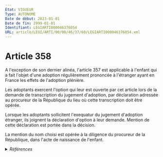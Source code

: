 ```yaml
---
État: VIGUEUR
Type: AUTONOME
Date de début: 2023-01-01
Date de fin: 2999-01-01
Identifiant: LEGIARTI000046376054
URL: article/LEGI/ARTI/00/00/46/37/60/LEGIARTI000046376054.xml
---
```


<h1>Article 358</h1>

A l'exception de son dernier alinéa, l'article 357 est applicable à l'enfant qui
a fait l'objet d'une adoption régulièrement prononcée à l'étranger ayant en
France les effets de l'adoption plénière.<br />

Les adoptants exercent l'option qui leur est ouverte par cet article lors de la
demande de transcription du jugement d'adoption, par déclaration adressée au
procureur de la République du lieu où cette transcription doit être opérée.<br />

Lorsque les adoptants sollicitent l'exequatur du jugement d'adoption étranger,
ils joignent la déclaration d'option à leur demande. Mention de cette
déclaration est portée dans la décision.<br />

La mention du nom choisi est opérée à la diligence du procureur de la
République, dans l'acte de naissance de l'enfant.


<details>
  <summary><em>Références</em></summary>

  <h2>Articles faisant référence à l'article</h2>
  
  <ul>
    <li>
      <a href="https://legal.tricoteuses.fr//redirection/LEGIARTI000027432032?vers=git&vers=legifrance">Code civil - article 357-1 AUTONOME TRANSFERE, en vigueur du 2013-05-19 au 2023-01-01</a> CONCORDANCE cible
    </li>
    <li>
      <a href="https://legal.tricoteuses.fr//redirection/LEGIARTI000046369160?vers=git&vers=legifrance">Ordonnance n° 2022-1292 du 5 octobre 2022 prise en application de l'article 18 de la loi n° 2022-219 du 21 février 2022 visant à réformer l'adoption - article 12 ENTIEREMENT_MODIF</a> DEPLACE source
    </li>
    <li>
      <a href="https://legal.tricoteuses.fr//redirection/LEGIARTI000046369164?vers=git&vers=legifrance">Ordonnance n° 2022-1292 du 5 octobre 2022 prise en application de l'article 18 de la loi n° 2022-219 du 21 février 2022 visant à réformer l'adoption - article 14 ENTIEREMENT_MODIF</a> MODIFIE source
    </li>
  </ul>
  
  <h2>Références faites par l'article</h2>
  
  <ul>
    <li>
      1928-03-30 CITATION cible <a href="https://legal.tricoteuses.fr//redirection/LEGIARTI000006879005?vers=git&vers=legifrance">Loi du 30 mars 1928 relative au statut du personnel navigant de l'aéronautique - article 2 sexies AUTONOME ABROGE, en vigueur du 1928-03-31 au 1977-12-29</a>
    </li>
    <li>
      1982-10-28 CITATION cible <a href="https://legal.tricoteuses.fr//redirection/LEGIARTI000006682894?vers=git&vers=legifrance">Décret n°82-938 du 28 octobre 1982 CREANT UNE MEDAILLE DE LA FAMILLE FRANCAISE. - article 2 AUTONOME ABROGE, en vigueur du 1983-01-01 au 2004-10-26</a>
    </li>
    <li>
      2022-10-05 DEPLACE cible <a href="https://legal.tricoteuses.fr//redirection/LEGIARTI000046369160?vers=git&vers=legifrance">Ordonnance n° 2022-1292 du 5 octobre 2022 prise en application de l'article 18 de la loi n° 2022-219 du 21 février 2022 visant à réformer l'adoption - article 12 ENTIEREMENT_MODIF</a>
    </li>
    <li>
      2022-10-05 MODIFIE cible <a href="https://legal.tricoteuses.fr//redirection/LEGIARTI000046369164?vers=git&vers=legifrance">Ordonnance n° 2022-1292 du 5 octobre 2022 prise en application de l'article 18 de la loi n° 2022-219 du 21 février 2022 visant à réformer l'adoption - article 14 ENTIEREMENT_MODIF</a>
    </li>
    <li>
      2999-01-01 CONCORDANCE source <a href="https://legal.tricoteuses.fr//redirection/LEGIARTI000027432032?vers=git&vers=legifrance">Code civil - article 357-1 AUTONOME TRANSFERE, en vigueur du 2013-05-19 au 2023-01-01</a>
    </li>
  </ul>
</details>
